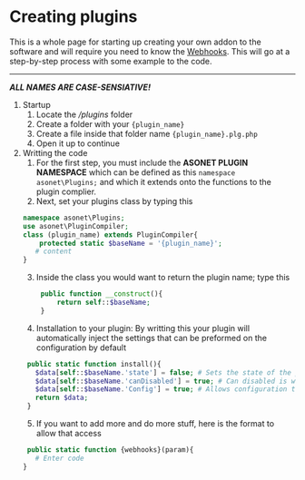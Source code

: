 # Creating plugins

This is a whole page for starting up creating your own addon to the software and will require you need to know the [Webhooks](#webhooks). This will go at a step-by-step process with some example to the code.
***
_**ALL NAMES ARE CASE-SENSIATIVE!**_

1. Startup
    1. Locate the _/plugins_ folder 
    2. Create a folder with your `{plugin_name}`
    3. Create a file inside that folder name `{plugin_name}.plg.php`
    4. Open it up to continue
2. Writting the code
    1. For the first step, you must include the **ASONET PLUGIN NAMESPACE** which can be defined as this `namespace asonet\Plugins;` and which it extends onto the functions to the plugin complier.
    2. Next, set your plugins class by typing this
     ```php
     namespace asonet\Plugins;
     use asonet\PluginCompiler;
     class (plugin_name) extends PluginCompiler{
         protected static $baseName = '{plugin_name}';
        # content
     }
     ```
    3. Inside the class you would want to return the plugin name; type this
       ```php
        public function __construct(){
            return self::$baseName;
        }
       ```
    4. Installation to your plugin: By writting this your plugin will automatically inject the settings that can be preformed on the configuration by default
     ```php
      public static function install(){
        $data[self::$baseName.'state'] = false; # Sets the state of the plugin to false, which means it's off
        $data[self::$baseName.'canDisabled'] = true; # Can disabled is weather or not it can be changed
        $data[self::$baseName.'Config'] = true; # Allows configuration to your plugin.
        return $data;
      }
     ```
    5. If you want to add more and do more stuff, here is the format to allow that access
     ```php
      public static function {webhooks}(param){
        # Enter code
     }
     ```
